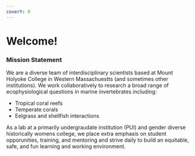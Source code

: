 ```yaml
---
coverY: 0
---
```


# Welcome!

### Mission Statement

We are a diverse team of interdisciplinary scientists based at Mount Holyoke College in Western Massachuestts (and sometimes other institutions). We work collaboratively to research a broad range of ecophysiological questions in marine invertebrates including:&#x20;

* Tropical coral reefs
* Temperate corals
* Eelgrass and shellfish interactions

As a lab at a primarily undergraudate institution (PUI) and gender diverse historically womens college, we place extra emphasis on student opporunities, training, and mentoring and strive daily to build an equitable, safe, and fun learning and working environment.&#x20;
